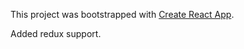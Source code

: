 This project was bootstrapped with [Create React App](https://github.com/facebookincubator/create-react-app).

Added redux support.
